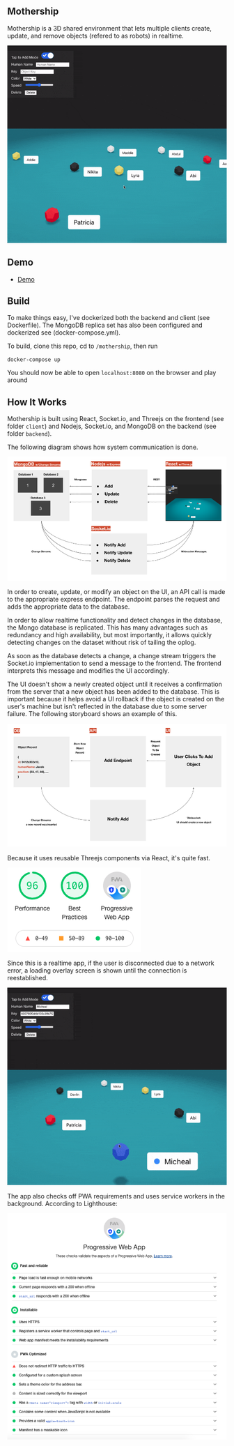 
## Mothership
Mothership is a 3D shared environment that lets multiple clients create, update, and remove objects (refered to as robots) in realtime.

![Mothership](./assets/mothershipHome.gif)
## Demo
- [Demo](http://34.68.245.43:8080/)


## Build

To make things easy, I've dockerized both the backend and client (see Dockerfile). The MongoDB replica set has also been configured and dockerized see (docker-compose.yml).

To build, clone this repo, cd to `/mothership`, then run

    docker-compose up

You should now be able to open `localhost:8080` on the browser and play around

## How It Works

Mothership is built using React, Socket.io, and Threejs on the frontend (see folder `client`) and Nodejs, Socket.io, and MongoDB on the backend (see folder `backend`). 

The following diagram shows how system communication is done.

![Mothership Architecture](./assets/architecture.png)

In order to create, update, or modify an object on the UI, an API call is made to the appropriate express endpoint.
The endpoint parses the request and adds the appropriate data to the database.

In order to allow realtime functionality and detect changes in the database,
the Mongo database is replicated. This has many advantages such as redundancy and high availability, but most importantly, it allows quickly detecting changes on the dataset without risk of tailing the oplog. 

[comment]: <> (Since changes are detected at the database level, all change notification delay maintain a consistent cadence proportional to the size of the database. )

As soon as the database detects a change, a change stream triggers the Socket.io implementation to send a message to the frontend. The frontend interprets this message and modifies the UI accordingly. 

The UI doesn't show a newly created object until it receives a confirmation from the server that a new object has been added to the database. This is important because it helps avoid a UI rollback if the object is created on the user's machine but isn't reflected in the database due to some server failure. The following storyboard shows an example of this.

![Mothership Architecture](./assets/story.png)

Because it uses reusable Threejs components via React, it's quite fast.

![Mothership Architecture](./assets/scores.png)

Since this is a realtime app, if the user is disconnected due to a network error, a loading overlay screen is shown until the connection is reestablished.

![Mothership Architecture](./assets/offline.gif)

The app also checks off PWA requirements and uses service workers in the background. According to Lighthouse:

![Mothership Architecture](./assets/performance.png)


[comment]: <> (## Features)


